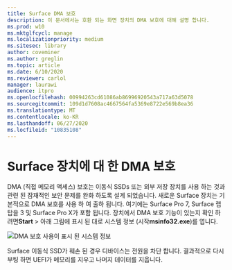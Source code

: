 ```yaml
---
title: Surface DMA 보호
description: 이 문서에서는 호환 되는 화면 장치의 DMA 보호에 대해 설명 합니다.
ms.prod: w10
ms.mktglfcycl: manage
ms.localizationpriority: medium
ms.sitesec: library
author: coveminer
ms.author: greglin
ms.topic: article
ms.date: 6/10/2020
ms.reviewer: carlol
manager: laurawi
audience: itpro
ms.openlocfilehash: 00994263cd61086ab86996920543a717a63d5078
ms.sourcegitcommit: 109d1d7608ac4667564fa5369e8722e569b8ea36
ms.translationtype: MT
ms.contentlocale: ko-KR
ms.lasthandoff: 06/27/2020
ms.locfileid: "10835108"
---
```

# Surface 장치에 대 한 DMA 보호

DMA (직접 메모리 액세스) 보호는 이동식 SSDs 또는 외부 저장 장치를 사용 하는 것과 관련 된 잠재적인 보안 문제를 완화 하도록 설계 되었습니다. 새로운 Surface 장치는 기본적으로 DMA 보호를 사용 하 여 출하 됩니다. 여기에는 Surface Pro 7, Surface 랩탑을 3 및 Surface Pro X가 포함 됩니다.  장치에서 DMA 보호 기능이 있는지 확인 하려면**Start**  >  아래 그림에 표시 된 대로 시스템 정보 (시작**msinfo32.exe**)를 엽니다.

![DMA 보호 사용이 표시 된 시스템 정보](images/systeminfodma.png)

Surface 이동식 SSD가 훼손 된 경우 디바이스는 전원을 차단 합니다. 결과적으로 다시 부팅 하면 UEFI가 메모리를 지우고 나머지 데이터를 지웁니다.
